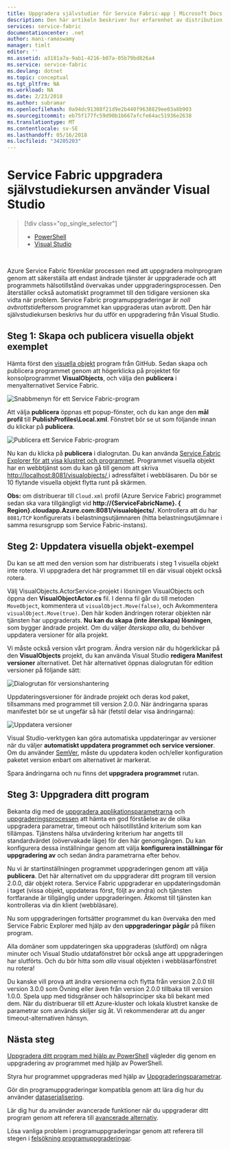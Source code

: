 ```yaml
---
title: Uppgradera självstudier för Service Fabric-app | Microsoft Docs
description: Den här artikeln beskriver hur erfarenhet av distribution av ett Service Fabric-program, ändra koden och distribution av en uppgradering med hjälp av Visual Studio.
services: service-fabric
documentationcenter: .net
author: mani-ramaswamy
manager: timlt
editor: ''
ms.assetid: a3181a7a-9ab1-4216-b07a-05b79bd826a4
ms.service: service-fabric
ms.devlang: dotnet
ms.topic: conceptual
ms.tgt_pltfrm: NA
ms.workload: NA
ms.date: 2/23/2018
ms.author: subramar
ms.openlocfilehash: 0a94dc91308f21d9e2b440f9638829ee03a8b903
ms.sourcegitcommit: eb75f177fc59d90b1b667afcfe64ac51936e2638
ms.translationtype: MT
ms.contentlocale: sv-SE
ms.lasthandoff: 05/16/2018
ms.locfileid: "34205203"
---
```

# <a name="service-fabric-application-upgrade-tutorial-using-visual-studio"></a>Service Fabric uppgradera självstudiekursen använder Visual Studio
> [!div class="op_single_selector"]
> * [PowerShell](service-fabric-application-upgrade-tutorial-powershell.md)
> * [Visual Studio](service-fabric-application-upgrade-tutorial.md)
> 
> 

<br/>

Azure Service Fabric förenklar processen med att uppgradera molnprogram genom att säkerställa att endast ändrade tjänster är uppgraderade och att programmets hälsotillstånd övervakas under uppgraderingsprocessen. Den återställer också automatiskt programmet till den tidigare versionen ska vidta när problem. Service Fabric programuppgraderingar är *noll avbrottstid*eftersom programmet kan uppgraderas utan avbrott. Den här självstudiekursen beskrivs hur du utför en uppgradering från Visual Studio.

## <a name="step-1-build-and-publish-the-visual-objects-sample"></a>Steg 1: Skapa och publicera visuella objekt exemplet
Hämta först den [visuella objekt](https://github.com/Azure-Samples/service-fabric-dotnet-getting-started/tree/classic/Actors/VisualObjects) program från GitHub. Sedan skapa och publicera programmet genom att högerklicka på projektet för konsolprogrammet **VisualObjects**, och välja den **publicera** i menyalternativet Service Fabric.

![Snabbmenyn för ett Service Fabric-program][image1]

Att välja **publicera** öppnas ett popup-fönster, och du kan ange den **mål profil** till **PublishProfiles\Local.xml**. Fönstret bör se ut som följande innan du klickar på **publicera**.

![Publicera ett Service Fabric-program][image2]

Nu kan du klicka på **publicera** i dialogrutan. Du kan använda [Service Fabric Explorer för att visa klustret och programmet](service-fabric-visualizing-your-cluster.md). Programmet visuella objekt har en webbtjänst som du kan gå till genom att skriva [ http://localhost:8081/visualobjects/ ](http://localhost:8081/visualobjects/) i adressfältet i webbläsaren.  Du bör se 10 flytande visuella objekt flytta runt på skärmen.

**Obs:** om distribuerar till `Cloud.xml` profil (Azure Service Fabric) programmet sedan ska vara tillgängligt vid **http://{ServiceFabricName}. { Region}.cloudapp.Azure.com:8081/visualobjects/**. Kontrollera att du har `8081/TCP` konfigurerats i belastningsutjämnaren (hitta belastningsutjämnare i samma resursgrupp som Service Fabric-instans).

## <a name="step-2-update-the-visual-objects-sample"></a>Steg 2: Uppdatera visuella objekt-exempel
Du kan se att med den version som har distribuerats i steg 1 visuella objekt inte rotera. Vi uppgradera det här programmet till en där visual objekt också rotera.

Välj VisualObjects.ActorService-projekt i lösningen VisualObjects och öppna den **VisualObjectActor.cs** fil. I denna fil går du till metoden `MoveObject`, kommentera ut `visualObject.Move(false)`, och Avkommentera `visualObject.Move(true)`. Den här koden ändringen roterar objekten när tjänsten har uppgraderats.  **Nu kan du skapa (inte återskapa) lösningen**, som bygger ändrade projekt. Om du väljer *återskapa alla*, du behöver uppdatera versioner för alla projekt.

Vi måste också version vårt program. Ändra version när du högerklickar på den **VisualObjects** projekt, du kan använda Visual Studio **redigera Manifest versioner** alternativet. Det här alternativet öppnas dialogrutan för edition versioner på följande sätt:

![Dialogrutan för versionshantering][image3]

Uppdateringsversioner för ändrade projekt och deras kod paket, tillsammans med programmet till version 2.0.0. När ändringarna sparas manifestet bör se ut ungefär så här (fetstil delar visa ändringarna):

![Uppdatera versioner][image4]

Visual Studio-verktygen kan göra automatiska uppdateringar av versioner när du väljer **automatiskt uppdatera programmet och service versioner**. Om du använder [SemVer](http://www.semver.org), måste du uppdatera koden och/eller konfiguration paketet version enbart om alternativet är markerat.

Spara ändringarna och nu finns det **uppgradera programmet** rutan.

## <a name="step-3--upgrade-your-application"></a>Steg 3: Uppgradera ditt program
Bekanta dig med de [uppgradera applikationsparametrarna](service-fabric-application-upgrade-parameters.md) och [uppgraderingsprocessen](service-fabric-application-upgrade.md) att hämta en god förståelse av de olika uppgradera parametrar, timeout och hälsotillstånd kriterium som kan tillämpas. Tjänstens hälsa utvärdering kriterium har angetts till standardvärdet (oövervakade läge) för den här genomgången. Du kan konfigurera dessa inställningar genom att välja **konfigurera inställningar för uppgradering av** och sedan ändra parametrarna efter behov.

Nu vi är startinställningen programmet uppgraderingen genom att välja **publicera**. Det här alternativet om du uppgraderar ditt program till version 2.0.0, där objekt rotera. Service Fabric uppgraderar en uppdateringsdomän i taget (vissa objekt, uppdateras först, följt av andra) och tjänsten fortfarande är tillgänglig under uppgraderingen. Åtkomst till tjänsten kan kontrolleras via din klient (webbläsare).  

Nu som uppgraderingen fortsätter programmet du kan övervaka den med Service Fabric Explorer med hjälp av den **uppgraderingar pågår** på fliken program.

Alla domäner som uppdateringen ska uppgraderas (slutförd) om några minuter och Visual Studio utdatafönstret bör också ange att uppgraderingen har slutförts. Och du bör hitta som *alla* visual objekten i webbläsarfönstret nu rotera!

Du kanske vill prova att ändra versionerna och flytta från version 2.0.0 till version 3.0.0 som Övning eller även från version 2.0.0 tillbaka till version 1.0.0. Spela upp med tidsgränser och hälsoprinciper ska bli bekant med dem. När du distribuerar till ett Azure-kluster och lokala klustret kanske de parametrar som används skiljer sig åt. Vi rekommenderar att du anger timeout-alternativen hänsyn.

## <a name="next-steps"></a>Nästa steg
[Uppgradera ditt program med hjälp av PowerShell](service-fabric-application-upgrade-tutorial-powershell.md) vägleder dig genom en uppgradering av programmet med hjälp av PowerShell.

Styra hur programmet uppgraderas med hjälp av [Uppgraderingsparametrar](service-fabric-application-upgrade-parameters.md).

Gör din programuppgraderingar kompatibla genom att lära dig hur du använder [dataserialisering](service-fabric-application-upgrade-data-serialization.md).

Lär dig hur du använder avancerade funktioner när du uppgraderar ditt program genom att referera till [avancerade alternativ](service-fabric-application-upgrade-advanced.md).

Lösa vanliga problem i programuppgraderingar genom att referera till stegen i [felsökning programuppgraderingar](service-fabric-application-upgrade-troubleshooting.md).

[image1]: media/service-fabric-application-upgrade-tutorial/upgrade7.png
[image2]: media/service-fabric-application-upgrade-tutorial/upgrade1.png
[image3]: media/service-fabric-application-upgrade-tutorial/upgrade5.png
[image4]: media/service-fabric-application-upgrade-tutorial/upgrade6.png
